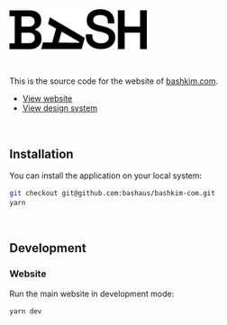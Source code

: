 <img src="packages/design-system/src/assets/logo/inline.svg" width="250" />

&nbsp;

This is the source code for the website of [bashkim.com](https://www.bashkim.com).

- [View website](https://www.bashkim.com/)
- [View design system](https://ui.bashkim.com/)

&nbsp;

## Installation

You can install the application on your local system:

```bash
git checkout git@github.com:bashaus/bashkim-com.git
yarn
```

&nbsp;

## Development

### Website

Run the main website in development mode:

```bash
yarn dev
```
